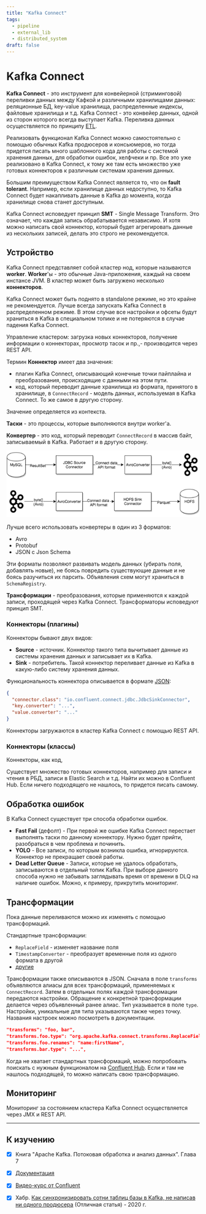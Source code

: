 ```yaml
---
title: "Kafka Connect"
tags:
  - pipeline
  - external_lib
  - distributed_system
draft: false
---
```


# Kafka Connect

**Kafka Connect** - это инструмент для конвейерной (стриминговой) переливки данных между Кафкой и различными хранилищами данных: реляционные БД, key-value хранилища, распределенные индексы, файловые хранилища и т.д.
Kafka Connect - это конвейер данных, одной из сторон которого всегда выступает Kafka.
Переливка данных осуществляется по принципу [ETL](../architecture/etl.md).

Реализовать функционал Kafka Connect можно самостоятельно с помощью обычных Kafka продюсеров и консьюмеров, но тогда придется писать много шаблонного кода для работы с системой хранения данных, для обработки ошибок, хелфчеки и пр. Все это уже реализовано в Kafka Connect, к тому же там есть множество уже готовых коннекторов к различным системам хранения данных.

Большим преимуществом Kafka Connect является то, что он __fault tolerant__.
Например, если хранилище данных недоступно, то Kafka Connect будет накапливать данные в Kafka до момента, когда хранилище снова станет доступным.

Kafka Connect исповедует принцип **SMT** - Single Message Transform.
Это означает, что каждая запись обрабатывается независимо.
И хотя можно написать свой коннектор, который будет агрегировать данные из нескольких записей, делать это строго не рекомендуется.

## Устройство

Kafka Connect представляет собой кластер нод, которые называются **worker**.
**Worker**'ы - это обычные Java-приложения, каждый на своем инстансе JVM.
В кластер может быть загружено несколько **коннекторов**.

Kafka Connect может быть поднято в standalone режиме, но это крайне не рекомендуется.
Лучше всегда запускать Kafka Connect в распределенном режиме.
В этом случае все настройки и офсеты будут храниться в Kafka в специальном топике и не потеряются в случае падения Kafka Connect.

Управление кластером: загрузка новых коннекторов, получение информации о коннекторах, просмотр тасок и пр.,- производится через REST API.

Термин **Коннектор** имеет два значения:
- плагин Kafka Connect, описывающий конечные точки пайплайна и преобразования, происходящие с данными на этом пути. 
- код, который переводит данные хранилища из формата, принятого в хранилище, в `ConnectRecord` - модель данных, используемая в Kafka Connect. То же самое в другую сторону.

Значение определяется из контекста.

**Таски** - это процессы, которые выполняются внутри worker'а.

**Конвертер** - это код, который переводит `ConnectRecord` в массив байт, записываемый в Kafka. Работает и в другую сторону.

![Kafka Connector and Converter](../../images/kafka_connector_converter.png)

Лучше всего использовать конвертеры в один из 3 форматов:
- Avro
- Protobuf
- JSON с Json Schema

Эти форматы позволяют развивать модель данных (убирать поля, добавлять новые), не боясь повредить существующие данные и не боясь разучиться их парсить. 
Объявления схем могут храниться в `SchemaRegistry`.

**Трансформации** - преобразования, которые применяются к каждой записи, проходящей через Kafka Connect. 
Трансформаторы исповедуют принцип SMT.


### Коннекторы (плагины)

Коннекторы бывают двух видов:
- **Source** - источник. Коннектор такого типа вычитывает данные из системы хранения данных и записывает их в Kafka.
- **Sink** - потребитель. Такой коннектор переливает данные из Kafka в какую-либо систему хранения данных.

Функциональность коннектора описывается в формате [JSON](../formats/json.md):
```json
{
  "connector.class": "io.confluent.connect.jdbc.JdbcSinkConnector",
  "key.converter": "...",
  "value.converter": "..."
}
```

Коннекторы загружаются в кластер Kafka Connect с помощью REST API.

### Коннекторы (классы)

Коннекторы, как код, 

Существует множество готовых коннекторов, например для записи и чтения в РБД, записи в Elastic Search и т.д. 
Найти их можно в Confluent Hub.
Если ничего подходящего не нашлось, то придется писать самому.


## Обработка ошибок

В Kafka Connect существует три способа обработки ошибок.
- **Fast Fail** (дефолт) - При первой же ошибке Kafka Connect перестает выполнять таски по данному коннектору. Нужно будет прийти, разобраться в чем проблема и починить.
- **YOLO** - Все записи, по которым возникла ошибка, игнорируются. Коннектор не прекращает своей работы.
- **Dead Letter Queue** - Записи, которые не удалось обработать, записываются в отдельный топик Kafka. При выборе данного способа нужно не забывать заглядывать время от времени в DLQ на наличие ошибок. Можно, к примеру, прикрутить мониторинг.


## Трансформации
Пока данные переливаются можно их изменять с помощью трансформаций.

Стандартные трансформации:
- `ReplaceField` - изменяет название поля
- `TimestampConverter` - преобразует временные поля из одного формата в другой
- [другие](https://docs.confluent.io/platform/current/connect/transforms/overview.html)

Трансформации также описываются в JSON.
Сначала в поле `transforms` объявляются алиасы для всех трансформаций, применяемых к `ConnectRecord`.
Затем в отдельных полях каждой трансформации передаются настройки.
Обращение к конкретной трансформации делается через объявленный ранее алиас. 
Тип указывается в поле `type`. 
Настройки, уникальные для типа указываются также через точку. 
Названия настроек можно посмотреть в документации.
```json
"transforms": "foo, bar",
"transforms.foo.type": "org.apache.kafka.connect.transforms.ReplaceField$Value",
"transforms.foo.renames": "name:firstName",
"transforms.bar.type": "...",
```

Когда не хватает стандартных трансформаций, можно попробовать поискать с нужным функционалом на [Confluent Hub](https://www.confluent.io/hub/).
Если и там не нашлось подходящей, то можно написать свою трансформацию.

[todo]: # (Описать как реализовать свой трансформатор)


## Мониторинг

Мониторинг за состоянием кластера Kafka Connect осуществляется через JMX и REST API.

---
## К изучению
- [X] Книга "Apache Kafka. Потоковая обработка и анализ данных". Глава 7
- [X] [Документация](https://docs.confluent.io/platform/current/connect/index.html)
- [X] [Видео-курс от Confluent](https://dKaeveloper.confluent.io/learn-kafka/kafka-connect/intro/)
- [X] Хабр. [Как синхронизировать сотни таблиц базы в Kafka, не написав ни одного продюсера](https://habr.com/ru/company/mailru/blog/529484/) (Отличная статья) - 2020 г.


